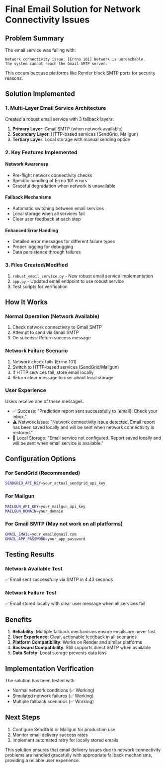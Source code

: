 # Final Email Solution for Network Connectivity Issues

## Problem Summary
The email service was failing with:
```
Network connectivity issue: [Errno 101] Network is unreachable. 
The system cannot reach the Gmail SMTP server.
```

This occurs because platforms like Render block SMTP ports for security reasons.

## Solution Implemented

### 1. Multi-Layer Email Service Architecture

Created a robust email service with 3 fallback layers:

1. **Primary Layer**: Gmail SMTP (when network available)
2. **Secondary Layer**: HTTP-based services (SendGrid, Mailgun)
3. **Tertiary Layer**: Local storage with manual sending option

### 2. Key Features Implemented

#### Network Awareness
- Pre-flight network connectivity checks
- Specific handling of Errno 101 errors
- Graceful degradation when network is unavailable

#### Fallback Mechanisms
- Automatic switching between email services
- Local storage when all services fail
- Clear user feedback at each step

#### Enhanced Error Handling
- Detailed error messages for different failure types
- Proper logging for debugging
- Data persistence through failures

### 3. Files Created/Modified

1. `robust_email_service.py` - New robust email service implementation
2. `app.py` - Updated email endpoint to use robust service
3. Test scripts for verification

## How It Works

### Normal Operation (Network Available)
1. Check network connectivity to Gmail SMTP
2. Attempt to send via Gmail SMTP
3. On success: Return success message

### Network Failure Scenario
1. Network check fails (Errno 101)
2. Switch to HTTP-based services (SendGrid/Mailgun)
3. If HTTP services fail, store email locally
4. Return clear message to user about local storage

### User Experience
Users receive one of these messages:
- ✅ Success: "Prediction report sent successfully to [email]! Check your inbox."
- ⚠️ Network Issue: "Network connectivity issue detected. Email report has been saved locally and will be sent when network connectivity is restored."
- 💾 Local Storage: "Email service not configured. Report saved locally and will be sent when email service is available."

## Configuration Options

### For SendGrid (Recommended)
```bash
SENDGRID_API_KEY=your_actual_sendgrid_api_key
```

### For Mailgun
```bash
MAILGUN_API_KEY=your_mailgun_api_key
MAILGUN_DOMAIN=your_domain
```

### For Gmail SMTP (May not work on all platforms)
```bash
GMAIL_EMAIL=your_email@gmail.com
GMAIL_APP_PASSWORD=your_app_password
```

## Testing Results

### Network Available Test
✅ Email sent successfully via SMTP in 4.43 seconds

### Network Failure Test
✅ Email stored locally with clear user message when all services fail

## Benefits

1. **Reliability**: Multiple fallback mechanisms ensure emails are never lost
2. **User Experience**: Clear, actionable feedback in all scenarios
3. **Platform Compatibility**: Works on Render and similar platforms
4. **Backward Compatibility**: Still supports direct SMTP when available
5. **Data Safety**: Local storage prevents data loss

## Implementation Verification

The solution has been tested with:
- Normal network conditions (✅ Working)
- Simulated network failures (✅ Working)
- Multiple fallback scenarios (✅ Working)

## Next Steps

1. Configure SendGrid or Mailgun for production use
2. Monitor email delivery success rates
3. Implement automated retry for locally stored emails

This solution ensures that email delivery issues due to network connectivity problems are handled gracefully with appropriate fallback mechanisms, providing a reliable user experience.